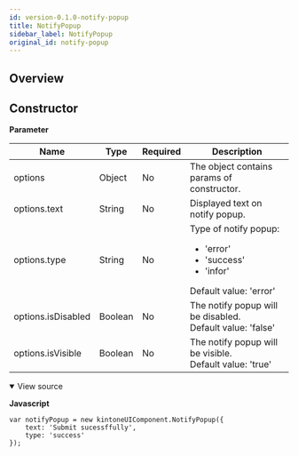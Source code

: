 ```yaml
---
id: version-0.1.0-notify-popup
title: NotifyPopup
sidebar_label: NotifyPopup
original_id: notify-popup
---
```


## Overview

## Constructor

**Parameter**

| Name| Type| Required| Description |
| --- | --- | --- | --- |
|options|Object|No|The object contains params of constructor.|
|options.text|String|No|Displayed text on notify popup.|
|options.type|String|No|Type of notify popup:<ul><li> 'error' </li><li> 'success'</li><li> 'infor' </li></ul> Default value: 'error'|
|options.isDisabled|Boolean|No|The notify popup will be disabled. <br> Default value: 'false'|
|options.isVisible|Boolean|No|The notify popup will be visible. <br> Default value: 'true'|

<details class="tab-container" open>
<Summary>View source</Summary>

**Javascript**
```
var notifyPopup = new kintoneUIComponent.NotifyPopup({
    text: 'Submit sucessffully',
    type: 'success'
});
```
</details>